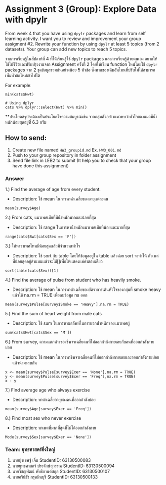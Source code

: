 # Assignment 3 (Group): Explore Data with dpylr

From week 4 that you have using `dpylr` packages and learn from self learning activity. I want you to review and improvement your group assigment #2. Rewrite your function by using `dpylr` at least 5 topics (from 2 datasets). Your group can add new topics to reach 5 topics.

จากการเรียนรู้ในสัปดาห์ที่ 4 ที่ได้เรียนรู้ใช้ `dpylr` packages และการเรียนรู้ด้วยตนเอง อยากให้ใช้ไปรีวิวและปรับปรุงงานจาก Assignment ครั้งที่ 2 โดยให้เขียน function ใหม่โดยใช้ `dpylr` packages จาก 2 ชุดข้อมูลรวมกันอย่างน้อย 5 หัวข้อ ซึ่งหากของเดิมอันไหนที่ปรับไม่ได้สามารถเพิ่มหัวข้อใหม่เข้าไปได้

For example:

```
min(cats$Hwt)

# Using dplyr
cats %>% dplyr::select(Hwt) %>% min()
```

\*\*ประโยคสรุปจะต้องเป็นประโยคใจความสมบูรณ์เช่น จากกลุ่มตัวอย่างแมวพบว่าหัวใจของแมวมีน้ำหนักน้อยสุดอยู่ที่ 6.3 กรัม

## How to send:

1. Create new file named `HW3_groupid.md` Ex. `HW3_001.md`
2. Push to your group repository in folder assignment
3. Send file link in LEB2 to submit (It help you to check that your group have done this assignment)

### Answer

1.) Find the average of age from every student.
- Description: ใช้ mean ในการหาค่าเฉลี่ยของอายุเเต่ละคน
```{R}
mean(survey$Age)
```
2.) From cats, แมวเพศเมียที่มีน้ำหนักมากและน้อยที่สุด
- Description: ใช้ range ในการหาน้ำหนักแมวเพศเมียที่น้อยและมากที่สุด

```{R}
range(cats$Bwt[cats$Sex == 'F'])
```

3.) ให้หาว่าเพศไหนมีน้อยสุดเเล้วมีจำนวนเท่าไร
- Description: ใช้ sort กับ table โดยให้ข้อมูลอยู่ใน table เเล้วค่อย sort จะทำให้ ตัวเพศที่น้อยสุดอยู่ด้านบนเเล้วจะใช้[]เพื่อให้เเสดงเเค่คำตอบเดียว
```{R}
sort(table(cats$Sex))[1]
```

4.) Find the average of pulse from student who has heavily smoke.
- Description: ใช้ mean ในการหาค่าเฉลี่ยของอัตราการเต้นหัวใจของกลุ่มที่ smoke heavy แล้วใช้ na.rm = TRUE เพื่อลบข้อมูล na ออก
```{R}
mean(survey$Pulse[survey$Smoke == 'Heavy'],na.rm = TRUE)
```

5.) Find the sum of heart weight from male cats
- Description: ใช้ sum ในการหาผลลัพท์ในการบวกน้ำหนักของแมวเพศผู้
```{R}
sum(cats$Hwt[cats$Sex == 'M'])
```

6.) From survey, ความแตกต่างของชีพจรเฉลี่ยคนที่ไม่ออกกำลังกายเลยกับคนที่ออกกำลังกายบ่อย
- Description: ใช้ mean ในการหาชีพจรเฉลี่ยคนที่ไม่ออกกำลังกายเลยและออกกำลังกายบ่อย แล้วนำมาลบกัน

```{R}
x <- mean(survey$Pulse[survey$Exer == 'None'],na.rm = TRUE)
y <- mean(survey$Pulse[survey$Exer == 'Freq'],na.rm = TRUE)
x - y
```

7.) Find average age who always exercise
- Description: หาค่าเฉลี่ยอายุของคนที่ออกกำลังบ่อย
```{R}
mean(survey$Age[survey$Exer == 'Freq'])
```

8.) Find most sex who never exercise
- Description: หาเพศที่มากที่สุดที่ไม่ได้ออกกำลังกาย
```{R}
Mode(survey$Sex[survey$Exer == 'None'])
```

### Team: ยุทธศาสตร์ยิ่งใหญ่

1. นายปุรเชษฐ์ เจิ้น             StudentID: 63130500083
2. นายยุทธศาสตร์ ประจักษ์สุวรรณ  StudentID: 63130500094
3. นายวิชญพัฒน์ พัทธิกานต์สกุล   StudentID: 63130500107
4. นายอริย์ธัช กรุดมินบุรี         StudentID: 63130500133

